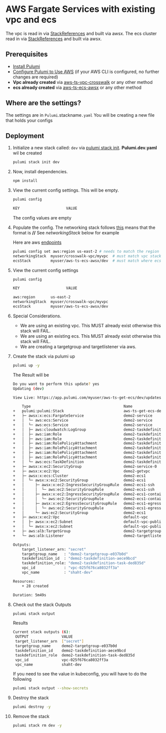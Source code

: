 
# AWS Fargate Services with existing vpc and ecs

The vpc is read in via [StackReferences](https://www.pulumi.com/docs/intro/concepts/stack/#stackreferences) and built via awsx.
The ecs cluster read in via [StackReferences](https://www.pulumi.com/docs/intro/concepts/stack/#stackreferences) and built via awsx.  

## Prerequisites

* [Install Pulumi](https://www.pulumi.com/docs/get-started/install/)
* [Configure Pulumi to Use AWS](https://www.pulumi.com/docs/intro/cloud-providers/aws/setup/) (if your AWS CLI is configured, no further changes are required)
* **Vpc already created** via [aws-ts-vpc-crosswalk](https://github.com/tusharshahrs/pulumi-home/tree/main/aws-ts-vpc-crosswalk) or any other method
* **ecs already created** via [aws-ts-ecs-awsx](aws-ts-ecs-awsx ) or any other method

## Where are the settings?
 The settings are in `Pulumi`.stackname`.yaml`
 You will be creating a new file that holds your configs

## Deployment

1. Initialize a new stack called: `dev` via [pulumi stack init](https://www.pulumi.com/docs/reference/cli/pulumi_stack_init/).  **Pulumi.dev.yaml** wil be created
      ```bash
      pulumi stack init dev
      ```
1. Now, install dependencies.

   ```bash
   npm install
   ```

1. View the current config settings. This will be empty.
   ```bash
   pulumi config
   ```

   ```bash
   KEY                     VALUE
   ```
   The config values are empty

1. Populate the config. The networking stack follows [this](https://www.pulumi.com/docs/intro/concepts/stack/#stackreferences)
   means that the format is **<organization>/<project>/<stack>** See *networkingStack* below for example

   Here are aws [endpoints](https://docs.aws.amazon.com/general/latest/gr/rande.html)

    ```bash
    pulumi config set aws:region us-east-2 # needs to match the region where the vpc is stood up.
    networkingStack  myuser/crosswalk-vpc/myvpc  # must match vpc stack
    ecsStack         myuser/aws-ts-ecs-awsx/dev  # must match where ecs is created via awsx 

    ```

1. View the current config settings
    ```bash
    pulumi config
    ```

    ```bash
    KEY                     VALUE

    aws:region       us-east-2
    networkingStack  myuser/crosswalk-vpc/myvpc
    ecsStack         myuser/aws-ts-ecs-awsx/dev 
    ```

1. Special Considerations.  
   - We are using an existing vpc. This MUST already exist otherwise this stack will FAIL.
   - We are using an existing ecs. This MUST already exist otherwise this stack will FAIL.
   - We are creating a targetgroup and targetlistener via aws.  

1. Create the stack via pulumi up
    ```bash
    pulumi up -y
    ```

    The Result will be
    ```bash
    Do you want to perform this update? yes
    Updating (dev)

    View Live: https://app.pulumi.com/myuser/aws-ts-get-ecs/dev/updates/41

        Type                                          Name                                     Status       Info
    +   pulumi:pulumi:Stack                           aws-ts-get-ecs-dev                       creating...  read aws:ec2:Vpc demo2-getvpc
    +   ├─ awsx:x:ecs:FargateService                  demo2-service                            created      
    +   │  └─ aws:ecs:Service                         demo2-service                            creating     
    +   │  └─ aws:ecs:Service                         demo2-service                            creating.    
    +   │  ├─ aws:cloudwatch:LogGroup                 demo2-taskdefinition                     created     
    +   │  ├─ aws:iam:Role                            demo2-taskdefinition-task                created     
    +   │  ├─ aws:iam:Role                            demo2-taskdefinition-execution           created     
    +   │  ├─ aws:iam:RolePolicyAttachment            demo2-taskdefinition-task-0cbb1731       created     
    +   │  ├─ aws:iam:RolePolicyAttachment            demo2-taskdefinition-task-b5aeb6b6       created     
    +   │  ├─ aws:iam:RolePolicyAttachment            demo2-taskdefinition-execution-9a42f520  created     
    +   │  ├─ aws:iam:RolePolicyAttachment            demo2-taskdefinition-execution-58ed699a  created     
    +   │  └─ aws:ecs:TaskDefinition                  demo2-taskdefinition                     created     
    +   ├─ awsx:x:ec2:SecurityGroup                   demo2-service-0                          created     
    +   ├─ awsx:x:ec2:Vpc                             demo2-getvpc                             created     
    +   ├─ awsx:x:ecs:Cluster                         demo2-ecs1                               created     
    +   │  └─ awsx:x:ec2:SecurityGroup                demo2-ecs1                               created     
    +   │     ├─ awsx:x:ec2:IngressSecurityGroupRule  demo2-ecs1-ssh                           created     
    +   │     │  └─ aws:ec2:SecurityGroupRule         demo2-ecs1-ssh                           created     
    +   │     ├─ awsx:x:ec2:IngressSecurityGroupRule  demo2-ecs1-containers                    created     
    +   │     │  └─ aws:ec2:SecurityGroupRule         demo2-ecs1-containers                    created     
    +   │     ├─ awsx:x:ec2:EgressSecurityGroupRule   demo2-ecs1-egress                        created     
    +   │     │  └─ aws:ec2:SecurityGroupRule         demo2-ecs1-egress                        created     
    +   │     └─ aws:ec2:SecurityGroup                demo2-ecs1                               created     
    +   ├─ awsx:x:ec2:Vpc                             default-vpc                              created     
    +   │  ├─ awsx:x:ec2:Subnet                       default-vpc-public-0                     created     
    +   │  └─ awsx:x:ec2:Subnet                       default-vpc-public-1                     created     
    +   ├─ aws:alb:TargetGroup                        demo2-targetgroup                        created     
    +   └─ aws:alb:Listener                           demo2-targetlistener                     created     
    
    Outputs:
        target_listener_arn: "secret"
        targetgroup_name   : "demo2-targetgroup-e037b0d"
        taskdefinition_id  : "demo2-taskdefinition-aece9bcd"
        taskdefinition_role: "demo2-taskdefinition-task-ded835d"
        vpc_id             : "vpc-025f676ca8032ff3a"
        vpc_name           : "shaht-dev"

    Resources:
        + 28 created

    Duration: 5m49s

1. Check out the stack Outputs
   ```bash
   pulumi stack output
   ```

   Results
   ```bash
   Current stack outputs (6):
    OUTPUT               VALUE
    target_listener_arn  ["secret"]
    targetgroup_name     demo2-targetgroup-e037b0d
    taskdefinition_id    demo2-taskdefinition-aece9bcd
    taskdefinition_role  demo2-taskdefinition-task-ded835d
    vpc_id               vpc-025f676ca8032ff3a
    vpc_name             shaht-dev
   ```

   If you need to see the value in kubeconfig, you will have to do the following
   ```bash
   pulumi stack output --show-secrets
   ```

1. Destroy the stack
   ```bash
   pulumi destroy -y
   ```

1. Remove the stack
   ```bash
   pulumi stack rm dev -y
   ```